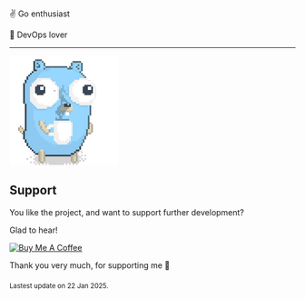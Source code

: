 :v: Go enthusiast

:muscle: DevOps lover

---

![Image alt text](/images/gopher_with_coffee.gif)


## Support

You like the project, and want to support further development?

Glad to hear!

<a href='https://www.buymeacoffee.com/patricklaabs' target='_blank'><img src='https://cdn.buymeacoffee.com/buttons/default-orange.png' alt='Buy Me A Coffee' height='41' width='174'></a>

Thank you very much, for supporting me 🚀




<sub>Lastest update on 22 Jan 2025.</sub>